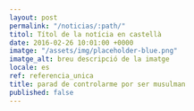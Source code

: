 ```yaml
---
layout: post
permalink: "/noticias/:path/"
titol: Títol de la notícia en castellà
date: 2016-02-26 10:01:00 +0000
imatge: "/assets/img/placeholder-blue.png"
imatge_alt: breu descripció de la imatge
locale: es
ref: referencia_unica
title: parad de controlarme por ser musulman
published: false
---
```

